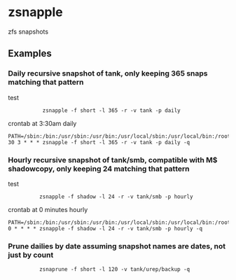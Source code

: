 # zsnapple
zfs snapshots

## Examples

### Daily recursive snapshot of tank, only keeping 365 snaps matching that pattern

test

```
           zsnapple -f short -l 365 -r -v tank -p daily
```

crontab at 3:30am daily

```
PATH=/sbin:/bin:/usr/sbin:/usr/bin:/usr/local/sbin:/usr/local/bin:/root/bin
30 3 * * * zsnapple -f short -l 365 -r -v tank -p daily -q
```

### Hourly recursive snapshot of tank/smb, compatible with M$ shadowcopy, only keeping 24 matching that pattern

test

```
          zsnapple -f shadow -l 24 -r -v tank/smb -p hourly
```

crontab at 0 minutes hourly

```
PATH=/sbin:/bin:/usr/sbin:/usr/bin:/usr/local/sbin:/usr/local/bin:/root/bin
0 * * * * zsnapple -f shadow -l 24 -r -v tank/smb -p hourly -q
```

### Prune dailies by date assuming snapshot names are dates, not just by count

```
          zsnaprune -f short -l 120 -v tank/urep/backup -q
```
